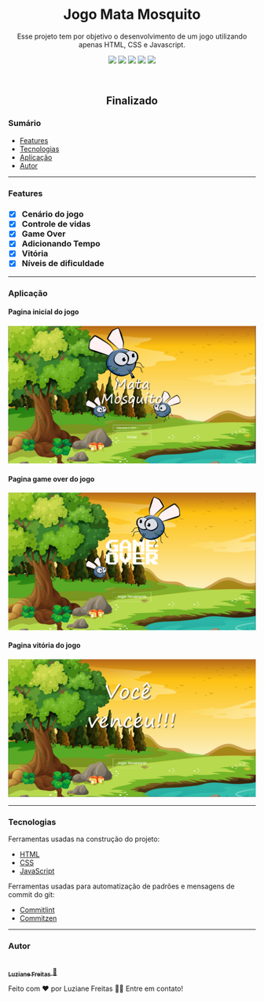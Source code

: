 <h1 align="center">Jogo Mata Mosquito</h1>

<p align="center">Esse projeto tem por objetivo o desenvolvimento de um jogo utilizando apenas HTML, CSS e Javascript.</p>

<!-- Badges HTML CSS JAVASCRIPT COMMITLINT COMMITZEN -->
<p align="center">
<img src="https://img.shields.io/static/v1?label=H&message=HTML&color=important">
<img src="https://img.shields.io/static/v1?label=CSS&message=CSS&color=informational">
<img src="https://img.shields.io/static/v1?label=JS&message=JavaScript&color=yellow">
<img src="https://img.shields.io/static/v1?label=build&message=commitlint&color=success">
<img src="https://img.shields.io/static/v1?label=build&message=commitzen&color=success">
</p>

<br/>

<!-- Status do projeto -->
<h2 align="center">Finalizado</h2> 

<!-- Tabela de conteúdos -->

<h3> Sumário </h3>

- [Features](#id01)
- [Tecnologias](#id02)
- [Aplicação](#id03)
- [Autor](#id04)

---

<!-- Features -->
<h3>Features <a name="id01"></a><h3>

- [x] Cenário do jogo
- [x] Controle de vidas
- [x] Game Over
- [x] Adicionando Tempo
- [x] Vitória
- [x] Níveis de dificuldade

---

<!-- Demonstração da aplicação -->
<h3>Aplicação<a name="id03"></a></h3>

<h4>Pagina inicial do jogo<h4>
  
<img alt="MataMosquito" title="#MataMosquito" src="./imagens/readme-index.PNG" />
  
<h4>Pagina game over do jogo<h4>
  
<img alt="MataMosquito" title="#Game-Over" src="./imagens/readme-game-over.PNG" />

<h4>Pagina vitória do jogo<h4>
  
<img alt="MataMosquito" title="#Vitoria" src="./imagens/readme-vitoria.PNG" />

---

<!-- Tecnologias utilizadas -->
<h3>Tecnologias <a name="id02"></a></h3>

Ferramentas usadas na construção do projeto:

- [HTML](https://www.w3schools.com/html/default.asp)
- [CSS](https://www.w3schools.com/css/)
- [JavaScript](https://www.w3schools.com/js/default.asp)

Ferramentas usadas para automatização de padrões e mensagens de commit do git:

- [Commitlint](https://github.com/conventional-changelog/commitlint#config)
- [Commitzen](https://github.com/leoforfree/cz-customizable)

---

<!-- Contribuição -->
<!-- Autor -->
<h3>Autor <a name="id04"></a></h3>
<a href="https://www.linkedin.com/in/freitasluziane/">
 <img style="border-radius: 50%;" src="https://media-exp1.licdn.com/dms/image/C4E03AQF8tY18Kv9LQg/profile-displayphoto-shrink_200_200/0/1619142085592?e=1629936000&v=beta&t=0Xv0pX3Blu72Kfi9S1kUUboN-1F5GBLdCMpIfHBBq78" width="100px;" alt=""/>
 <br />
 <sub><b>Luziane Freitas</b></sub>
</a> 
<a href="https://www.linkedin.com/in/freitasluziane/" title="LuzianeFreitas">🚀</a>

Feito com ❤️ por Luziane Freitas 👋🏽 Entre em contato!
<!-- Licença -->

